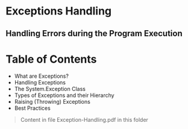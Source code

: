 # Exceptions Handling
## Handling Errors during the Program Execution

# Table of Contents
- What are Exceptions?
- Handling Exceptions
- The System.Exception Class
- Types of Exceptions and their Hierarchy
- Raising (Throwing) Exceptions
- Best Practices

> Content in file Exception-Handling.pdf in this folder